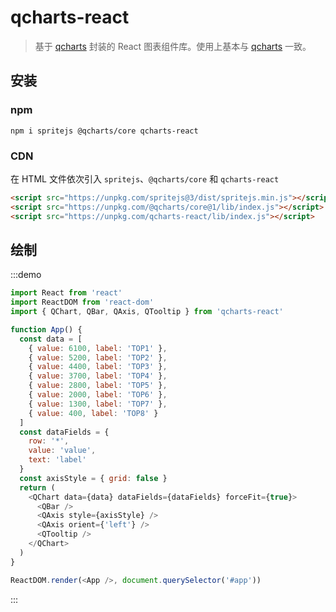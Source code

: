 # qcharts-react

> 基于 [qcharts](https://github.com/spritejs/q-charts) 封装的 React 图表组件库。使用上基本与 [qcharts](https://github.com/spritejs/q-charts) 一致。

## 安装

### npm

```shell
npm i spritejs @qcharts/core qcharts-react
```

### CDN

在 HTML 文件依次引入 `spritejs`、`@qcharts/core` 和 `qcharts-react`

```html
<script src="https://unpkg.com/spritejs@3/dist/spritejs.min.js"></script>
<script src="https://unpkg.com/@qcharts/core@1/lib/index.js"></script>
<script src="https://unpkg.com/qcharts-react/lib/index.js"></script>
```

## 绘制

:::demo

```javascript
import React from 'react'
import ReactDOM from 'react-dom'
import { QChart, QBar, QAxis, QTooltip } from 'qcharts-react'

function App() {
  const data = [
    { value: 6100, label: 'TOP1' },
    { value: 5200, label: 'TOP2' },
    { value: 4400, label: 'TOP3' },
    { value: 3700, label: 'TOP4' },
    { value: 2800, label: 'TOP5' },
    { value: 2000, label: 'TOP6' },
    { value: 1300, label: 'TOP7' },
    { value: 400, label: 'TOP8' }
  ]
  const dataFields = {
    row: '*',
    value: 'value',
    text: 'label'
  }
  const axisStyle = { grid: false }
  return (
    <QChart data={data} dataFields={dataFields} forceFit={true}>
      <QBar />
      <QAxis style={axisStyle} />
      <QAxis orient={'left'} />
      <QTooltip />
    </QChart>
  )
}

ReactDOM.render(<App />, document.querySelector('#app'))
```

:::
